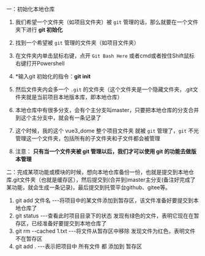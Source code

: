 一：初始化本地仓库

1. 我们希望一个文件夹（如项目文件夹）被 `git` 管理的话，那么就要在一个文件夹下进行 **git 初始化**

2. 找到一个希望被 `git` 管理的文件夹（如项目文件夹）

3. 在文件夹内单击鼠标右键，点开 `Git Bash Here` 或者cmd或者按住Shift鼠标右键打开Powershell

4. *输入git 初始化的指令：**git init**

5. 然后文件夹内会多一个 `.git` 的文件夹（这个文件夹是一个隐藏文件夹，.git文件夹就是当前项目本地版本库，即本地仓库）

6. 本地仓库中有很多分支，会有个主分支叫master，只要把本地仓库的分支合并到这个主分支中，就会有一条记录了

7. 这个时候，我的这个 vue3_dome 整个项目文件夹 就被 `git` 管理了，`git` 不光管理这一个文件夹，包括所有的子文件夹和子文件都会被管理

8. 注意： **只有当一个文件夹被 git 管理以后，我们才可以使用 git 的功能去做版本管理**

   

二：完成某项功能或模块的时候，想向本地仓库备份一份，也就是提交到本地仓库.git文件夹（也就是缓存区），然后提交到(合并到)master主分支(备注好完成了某功能，就会生成一条记录)，最后提交到托管平台github、gitee等。

1. git add 文件名    ---将项目中的某文件添加到暂存区，该文件准备好要提交到本地仓库了
2. git status    ---查看此时项目目录下的状态  发现有绿色的文件，表明它现在在暂存区，已经准备好要提交到本地仓库了
3. git rm --cached 1.txt    ---将文件从暂存区中移除   发现文件为红色，表明文件不在暂存区
4. git add .      ---表示把项目中 所有文件 都 添加到 暂存区



